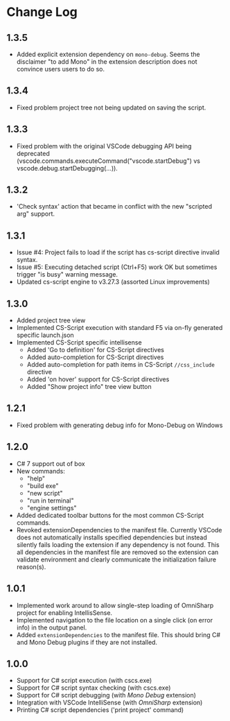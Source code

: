 # Change Log

## 1.3.5
- Added explicit extension dependency on `mono-debug`. Seems the disclaimer "to add Mono" in the extension description does not convince users users to do so.   

## 1.3.4
- Fixed problem project tree not being updated on saving the script.

## 1.3.3
- Fixed problem with the original VSCode debugging API being deprecated (vscode.commands.executeCommand("vscode.startDebug") vs vscode.debug.startDebugging(...)).

## 1.3.2
- 'Check syntax' action that became in conflict with the new "scripted arg" support.

## 1.3.1
- Issue #4: Project fails to load if the script has cs-script directive invalid syntax.
- Issue #5: Executing detached script (Ctrl+F5) work OK but sometimes trigger "is busy" warning message.
- Updated cs-script engine to v3.27.3 (assorted Linux improvements)

## 1.3.0
- Added project tree view
- Implemented CS-Script execution with standard F5 via on-fly generated specific launch.json
- Implemented CS-Script specific intellisense
  * Added 'Go to definition' for CS-Script directives
  * Added auto-completion for CS-Script directives
  * Added auto-completion for path items in CS-Script `//css_include` directive
  * Added 'on hover' support for CS-Script directives
  * Added "Show project info" tree view button

## 1.2.1
- Fixed problem with generating debug info for Mono-Debug on Windows

## 1.2.0
- C# 7 support out of box
- New commands:
  * "help"
  * "build exe"
  * "new script"
  * "run in terminal"
  * "engine settings"
- Added dedicated toolbar buttons for the most common CS-Script commands.
- Revoked  extensionDependencies to the manifest file. Currently VSCode does not automatically installs specified dependencies but instead silently fails loading the extension if any dependency is not found. This all dependencies in the manifest file are removed so the extension can validate environment and clearly communicate the initialization failure reason(s).

## 1.0.1
- Implemented work around to allow single-step loading of OmniSharp project for enabling IntellisSense.
- Implemented navigation to the file location on a single click (on error info) in the output panel.
- Added `extensionDependencies` to the manifest file. This should bring C# and Mono Debug plugins if they are not installed.

## 1.0.0
- Support for C# script execution (with cscs.exe)
- Support for C# script syntax checking (with cscs.exe)
- Support for C# script debugging (with _Mono Debug_ extension)
- Integration with VSCode IntelliSense (with _OmniSharp_ extension)
- Printing C# script dependencies ('print project' command)

